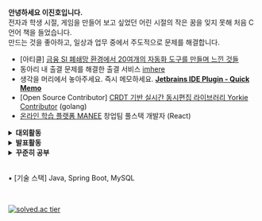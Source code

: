 <b> 안녕하세요 이진호입니다. </b> <br>
전자과 학생 시절, 게임을 만들어 보고 싶었던 어린 시절의 작은 꿈을 잊지 못해 처음 C언어 책을 들었습니다. <br> 
만드는 것을 좋아하고, 일상과 업무 중에서 주도적으로 문제를 해결합니다.
  * \[아티클] [금융 SI 폐쇄망 환경에서 20여개의 자동화 도구를 만들며 느낀 것들](https://dwaejinho.tistory.com/entry/%EA%B8%88%EC%9C%B5-SI%EC%97%90%EC%84%9C-%EB%8B%A4%EC%96%91%ED%95%9C-%EC%9E%90%EB%8F%99%ED%99%94-%EB%8F%84%EA%B5%AC%EB%A5%BC-%EB%8F%84%EC%9E%85%ED%95%98%EB%A9%B0-%EB%8A%90%EB%82%80-%EC%A0%90%EB%93%A4-%EC%9E%91%EC%84%B1%EC%A4%91)
  * 동아리 내 출결 문제를 해결한 출결 서비스 [imhere](imhere.im)
  * 생각을 머리에서 놓아주세요. 즉시 메모하세요. [**Jetbrains IDE Plugin - Quick Memo**](https://github.com/binary-ho/quick-memo)
  * [Open Source Contributor] [CRDT 기반 실시간 동시편집 라이브러리 Yorkie Contributor](https://github.com/yorkie-team) (golang)
  * [온라인 학습 플랫폼 MANEE](https://maneestudy.com) 창업팀 풀스택 개발자 (React)

<details>
<summary> 
  <b> 대외활동 </b> 
</summary>

<br>

**다양한 개발자를 만나 이야기를 듣는 것을 좋아합니다.**
  * \[OSSCA] Open Source Contribution Academny Team Yorkie 리드멘티, 멘토, 특별상 <br>
  * \[강사] [GDSC Hongik 웹 스터디 강사](https://www.youtube.com/live/KpxVNBJ9UDw?t=1492s) </b> <br>
  * \[개발 동아리] 개발 동아리 디프만 14기 [**인생 계획 서비스 반디부디**](www.bandiboodi.com) Backend 우수상 (Kotlin, Spring Boot) <br>
  * \[멘토링] [모던 자바인 액션 스터디 멘토](https://github.com/gdg-hongik-univ/2023-2-OC-Java-Study)

<br>

</details>

<details>
<summary> 
  <b> 발표활동 </b> 
</summary>

<br>

**더 쉽고 더 재미있게 전하기 위해 노력합니다.**

  * [**Notion과 Figma는 어떻게 실시간 동시 편집이 가능할까?** (CRDT와 실시간 동시 편집)](https://www.notion.so/binary-ho/Notion-Figma-146df1791b99803b8588c1708bae87d1)
  * [**\[OOP\] 디미터 법칙 : https://bit.ly/4cSPhAW**](https://bit.ly/4cSPhAW)
  * [**Java Lamda & Stream - 도입 배경 부터 최적화 전략까지 : https://bit.ly/4cOrQZI**](https://bit.ly/4cOrQZI)
  * [<b> A* And θ* Algorithm : https://bit.ly/4cTEsi4 </b>](https://bit.ly/4cTEsi4)
  * [**모던 자바 인 액션 멘토링**](https://github.com/GDSC-Hongik/2023-2-OC-Java-Study)
  * [GDSC Hongik 웹 스터디 강의](https://www.youtube.com/live/KpxVNBJ9UDw?t=1492s)

<br>

</details>

<details>
<summary> 
  <b> 꾸준히 공부 </b> 
</summary>

  * [TIL](https://github.com/binary-ho/TIL-public)
  * [10000-Bagger 주니어 FE/BE 개발자 스터디](https://github.com/10000-Bagger/free-topic-study)
  * [기술 블로그](https://dwaejinho.tistory.com/)
  * 알고리즘 좋아
    * [다양한 자료구조와 알고리즘 탐구...](https://github.com/binary-ho/Algorithm-and-Data-Structure)
    * golang으로 구현해본 다양한 자료구조들.. [golang-data-structure](https://github.com/binary-ho/golang-data-structure)
  * SK Devocean 아티클 [Lambda ＆ Stream의 도입 배경과 아름다운 동작 원리, 최적화 전략까지!](https://devocean.sk.com/blog/techBoardDetail.do?ID=166237)

<br>

</details>

<br> 

▪️ \[기술 스택] Java, Spring Boot, MySQL </b> <br>

<br>

[![solved.ac tier](http://mazassumnida.wtf/api/v2/generate_badge?boj=dfghcvb11)](https://solved.ac/profile/dfghcvb11) 

<!-- <details>
<summary> 
  <b> 1. 프로젝트 활동 </b> 
</summary>

<br> 

<b> 1.1 GDSC Hongik의 출석 및 과제물 공유 서비스 I'm here </b> 

- <b> 문제 </b> : 교내의 개발 입문자를 위한 인프라 부족 문제를 해결하기 위해 무료 강의를 개설했습니다. 
처음 20명의 신청 인원을 예상하며 강의를 준비했지만, 실제론 140명의 신청자가 몰렸고, 동아리 내부적으로 강의 출결 관리와 과제물 관리에 대한 고민이 있었습니다. 
- <b> 해결 </b> : 이 문제를 해결하기 위해 직접 출석 서비스를 구현하였습니다.  매 학기 수백명이 이용 중이며, 끊임 없이 리팩토링을 진행중입니다.
<b> 주변의 문제를 주도적으로 해결하기 위해 노력합니다. </b>


- 웹 사이트 : [I'm here 바로가기 - imhere.im](https://imhere.im) <br> 프론트엔드, 백엔드, 배포 담당 <br> 
- 리포지토리 : [I'm here server 레포지토리](https://github.com/binary-ho/imhere-server)

- <img src="https://img.shields.io/badge/springboot-6DB33F?style=for-the-badge&logo=springboot&logoColor=white"> <img src="https://img.shields.io/badge/java-007396?style=for-the-badge&logo=Java&logoColor=white"> <img src="https://img.shields.io/badge/postgresql-4169E1?style=for-the-badge&logo=postgresql&logoColor=white"> <img src="https://img.shields.io/badge/redis-DC382D?style=for-the-badge&logo=redis&logoColor=white">

  
- <img src="https://img.shields.io/badge/amazon ec2-FF9900?style=for-the-badge&logo=amazonec2&logoColor=black"> <img src="https://img.shields.io/badge/amazonrds-527FFF?style=for-the-badge&logo=amazonrds&logoColor=white"> <img src="https://img.shields.io/badge/amazon s3-569A31?style=for-the-badge&logo=amazons3&logoColor=white">


<b> 2. 온라인 학습 플랫폼의 정석 MANEE </b>


</details>

<details>
<summary>  <b> 지식을 나누기 위해 노력합니다. </b> </summary>

<br>

### 강사 및 세미나 발표 활동

홍익대학교의 부족한 개발 인프라를 개선하기 위해 GDSC Hongik에 첫 맴버로 참여했습니다 <br>
혼자 공부하는 것의 어려움을 잘 아는 만큼, 개발 입문지를 위한 다양한 활동을 했고, 개발 지식의 공유의 장을 만들기 위해 노력했습니다. <br>


<b> 1. GDSC 웹 프로그래밍 스터디 강사 </b>

- [**강의 영상 유튜브 링크 : https://bit.ly/3x2lqpC**](https://bit.ly/3x2lqpC)
- **140명을 대상으로 한 학기 동안 강의했습니다**
- 평균 90% 이상의 최고 참여율
- 단순한 문법 사용법이 아닌 근본적인 원리와 도입 배경에 초점. 매주 익명 피드백으로 강의 개선

<br>

<b> 2. 발표 및 멘토링 활동 </b>

<br>

- [**Notion과 Figma는 어떻게 실시간 동시 편집이 가능할까?** (CRDT와 실시간 동시 편집)](https://www.notion.so/binary-ho/Notion-Figma-146df1791b99803b8588c1708bae87d1)
- [**객체지향 - 디미터 법칙 : https://bit.ly/4cSPhAW**](https://bit.ly/4cSPhAW)
- [**Lamda & Stream - 도입 배경 부터 최적화 전략까지 : https://bit.ly/4cOrQZI**](https://bit.ly/4cOrQZI)
- [<b> A* And θ* Algorithm : https://bit.ly/4cTEsi4 </b>](https://bit.ly/4cTEsi4)
- [**모던 자바 인 액션 멘토링**](https://github.com/GDSC-Hongik/2023-2-OC-Java-Study)

<br> 

</details>

<details>
<summary> <b>  자바를 좋아합니다 </b> </summary>

<br>

- [**블로그 작성 자바 글 모음**](https://dwaejinho.tistory.com/tag/Java)
- [**이펙티브 자바 스터디**](https://github.com/binary-ho/TIL-public/tree/main/Effective%20Java)
- [**모던 자바인 액션 스터디**](https://github.com/GDSC-Hongik/2023-2-OC-Java-Study)

<br> 

</details>

<details>
<summary> <b>  자료구조와 알고리즘을 좋아합니다 </b> </summary>

<br>

- [발표 : CRDT와 실시간 동시 편집](https://www.notion.so/binary-ho/Notion-Figma-146df1791b99803b8588c1708bae87d1)
- [<b> 발표 : A*와 θ* 알고리즘 : https://bit.ly/4cTEsi4 </b>](https://bit.ly/4cTEsi4)
- [**글 : Red-Black Tree의 연산 과정과 Java Util 구현 코드로 이해하기 https://bit.ly/3U93GSr**](https://dwaejinho.tistory.com/entry/Java-Red-Black-Tree%EC%9D%98-%EC%97%B0%EC%82%B0-%EA%B3%BC%EC%A0%95%EA%B3%BC-Java-Util%EC%97%90%EC%84%9C%EC%9D%98-%EA%B5%AC%ED%98%84#1.%20Red-Black%20Tree%EB%9E%80-1)
- [**글 : B+Tree 연산 과정 코드로 이해하기 https://bit.ly/3vxi8Kn**](https://bit.ly/3vxi8Kn)
- [**자료구조 알고리즘 개념 및 코드 정리 : https://github.com/binary-ho/Algorithm-and-Data-Structure**](https://github.com/binary-ho/Algorithm-and-Data-Structure)
- **Samsung dx winter S/W algorithm Course (2021/12 ~ 2022/2)**
- <b> **BOJ** </b> <br>
[![solved.ac tier](http://mazassumnida.wtf/api/v2/generate_badge?boj=dfghcvb11)](https://solved.ac/profile/dfghcvb11)   <br> <br>

<br> 

</details>

<!--

<details>
<summary> <b> Five Night's At Jinho's (카피 게임) </b> </summary>

- <b> 카피 게임 [<U>Five Night's At Jinho's</U>](https://github.com/binary-ho/Five-Nights-at-Jinho-s) (20/10/18 \~ 20/11/25) </b>

  
- <img src="https://user-images.githubusercontent.com/71186266/157548182-4fa76d1f-b31b-4059-97a5-d0a077fcd1cd.png" width=60%>
- 유명 공포 게임 Five Night's At Freddy's의 카피 게임
- 코드를 찾아보지 않고, 다회의 플레이로 직접 비슷한 플레이 구현
- <img src="https://img.shields.io/badge/C Sharp-239120?style=for-the-badge&logo=c sharp&logoColor=white"> <img src="https://img.shields.io/badge/Unity 3D-181717?style=for-the-badge&logo=unity&logoColor=white">
</details>

<br/><br/>


- 아이콘 검색 사이트: https://simpleicons.org/

<p>
    <img src="https://github-readme-stats.vercel.app/api/top-langs/?username=binary-ho&layout=compact&theme=cobalt"/>
</p>

--->
